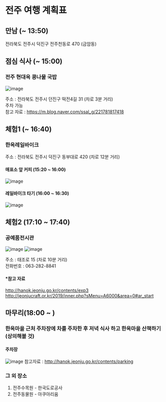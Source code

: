# 전주 여행 계획표

## 만남 (~ 13:50) 

전라북도 전주시 덕진구 전주천동로 470 (금암동)

## 점심 식사 (~ 15:00)

### 전주 현대옥 콩나물 국밥  
![image](https://user-images.githubusercontent.com/111504914/185402089-c9ae4333-783e-415d-a96f-bdd49d28a3d6.png)

주소 : 전라북도 전주시 던진구 떡전4길 31 (차로 3분 거리)  
주차 가능  
참고 자료 : https://m.blog.naver.com/ssal_g/221781817418

## 체험1 (~ 16:40)

### 한옥레일바이크
주소 : 전라북도 전주시 덕진구 동부대로 420 (차로 12분 거리)

#### 매표소 앞 커피 (15:20 ~ 16:00)
![image](https://user-images.githubusercontent.com/111504914/185401648-b9dd0a04-2020-4c64-b207-eaeace438386.png)

#### 레일바이크 타기 (16:00 ~ 16:30)
![image](https://user-images.githubusercontent.com/111504914/185401942-6ca42af9-5ef4-4756-8f5a-820319503126.png)

## 체험2 (17:10 ~ 17:40)

### 공예품전시관

![image](https://user-images.githubusercontent.com/111504914/185410351-1569470f-f4bf-4d95-9e1f-1433320c8913.png)
![image](https://user-images.githubusercontent.com/111504914/185409553-49e00a49-c8c2-4788-bb63-a3b5e7f195f4.png)

주소 : 태조로 15 (차로 10분 거리)  
전화번호 : 063-282-8841  
#### *참고 자료
http://hanok.jeonju.go.kr/contents/exp3  
http://jeonjucraft.or.kr/2019/inner.php?sMenu=A6000&area=0#ar_start


## 마무리(18:00 ~ ) 

### 한옥마을 근처 주차장에 차를 주차한 후 저녁 식사 하고 한옥마을 산책하기 (상의해볼 것)

#### 주차장

![image](https://user-images.githubusercontent.com/111504914/185412990-88ce356a-9d4d-4308-9bd8-2f95e1e618b2.png)
참고자료 : http://hanok.jeonju.go.kr/contents/parking


### 그 외 장소

1. 전주수목원 - 한국도로공사
2. 전주동물원 - 아쿠아리움

